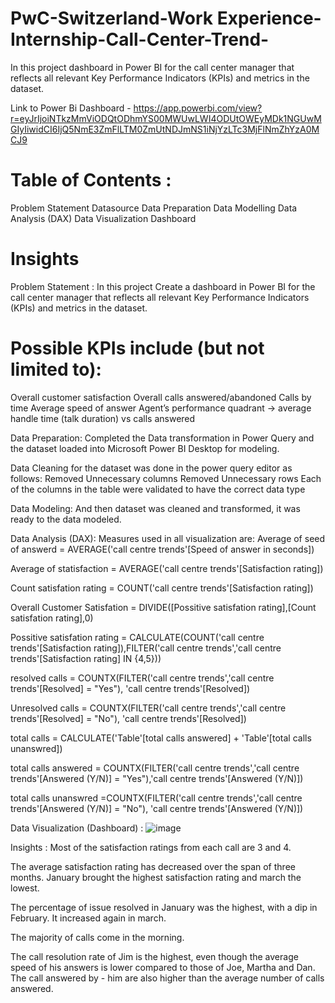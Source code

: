 # PwC-Switzerland-Work Experience-Internship-Call-Center-Trend-
In this project dashboard in Power BI for the call center manager that reflects all relevant Key Performance Indicators (KPIs) and metrics in the dataset.

Link to Power Bi Dashboard - https://app.powerbi.com/view?r=eyJrIjoiNTkzMmViODQtODhmYS00MWUwLWI4ODUtOWEyMDk1NGUwMGIyIiwidCI6IjQ5NmE3ZmFlLTM0ZmUtNDJmNS1iNjYzLTc3MjFlNmZhYzA0MCJ9

# Table of Contents :
Problem Statement
Datasource
Data Preparation
Data Modelling
Data Analysis (DAX)
Data Visualization Dashboard

# Insights
Problem Statement :
In this project Create a dashboard in Power BI for the call center manager that reflects all relevant Key Performance Indicators (KPIs) and metrics in the dataset.

# Possible KPIs include (but not limited to):
Overall customer satisfaction
Overall calls answered/abandoned
Calls by time
Average speed of answer
Agent’s performance quadrant -> average handle time (talk duration) vs calls answered

Data Preparation:
Completed the Data transformation in Power Query and the dataset loaded into Microsoft Power BI Desktop for modeling.

Data Cleaning for the dataset was done in the power query editor as follows:
Removed Unnecessary columns
Removed Unnecessary rows
Each of the columns in the table were validated to have the correct data type

Data Modeling:
And then dataset was cleaned and transformed, it was ready to the data modeled.

Data Analysis (DAX):
Measures used in all visualization are:
Average of seed of answerd = AVERAGE('call centre trends'[Speed of answer in seconds])

Average of statisfaction = AVERAGE('call centre trends'[Satisfaction rating])

Count satisfation rating = COUNT('call centre trends'[Satisfaction rating])

Overall Customer Satisfation = DIVIDE([Possitive satisfation rating],[Count satisfation rating],0)

Possitive satisfation rating = CALCULATE(COUNT('call centre trends'[Satisfaction rating]),FILTER('call centre trends','call centre trends'[Satisfaction rating] IN {4,5}))

resolved calls = COUNTX(FILTER('call centre trends','call centre trends'[Resolved] = "Yes"), 'call centre trends'[Resolved])

Unresolved calls = COUNTX(FILTER('call centre trends','call centre trends'[Resolved] = "No"), 'call centre trends'[Resolved])

total calls = CALCULATE('Table'[total calls answered] + 'Table'[total calls unanswred])

total calls answered = COUNTX(FILTER('call centre trends','call centre trends'[Answered (Y/N)] = "Yes"),'call centre trends'[Answered (Y/N)])

total calls unanswred =COUNTX(FILTER('call centre trends','call centre trends'[Answered (Y/N)] = "No"), 'call centre trends'[Answered (Y/N)])

Data Visualization (Dashboard) :
![image](https://github.com/Ushashree441997/PwC-Switzerland-Internship-Call-Center-Trend-/assets/69711495/e8a96f73-bc49-40ed-ad2d-18339da114ae)

Insights :
Most of the satisfaction ratings from each call are 3 and 4.

The average satisfaction rating has decreased over the span of three months. January brought the highest satisfaction rating and march the lowest.

The percentage of issue resolved in January was the highest, with a dip in February. It increased again in march.

The majority of calls come in the morning.

The call resolution rate of Jim is the highest, even though the average speed of his answers is lower compared to those of Joe, Martha and Dan. The call answered by - him are also higher than the average number of calls answered.
